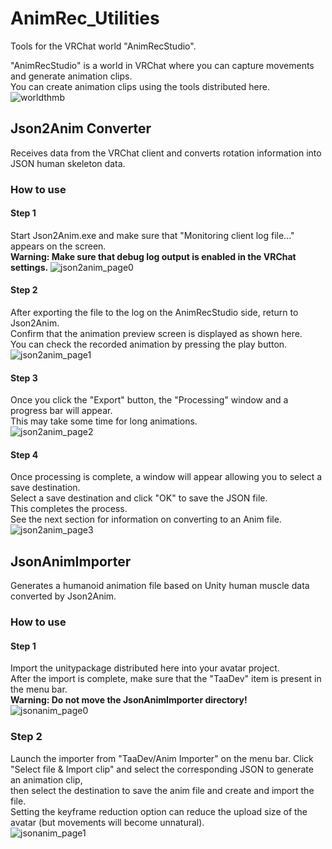 # AnimRec_Utilities
Tools for the VRChat world "AnimRecStudio".

"AnimRecStudio" is a world in VRChat where you can capture movements and generate animation clips.  
You can create animation clips using the tools distributed here.  
![worldthmb](https://github.com/user-attachments/assets/ca30a860-832b-4ec6-ad10-59a0a7fc6494)

## Json2Anim Converter
Receives data from the VRChat client and converts rotation information into JSON human skeleton data.
### How to use
#### Step 1
Start Json2Anim.exe and make sure that "Monitoring client log file..." appears on the screen.  
**Warning: Make sure that debug log output is enabled in the VRChat settings.**
![json2anim_page0](https://github.com/user-attachments/assets/5dd85222-29b5-486f-99a8-3d07f5a971e5)
#### Step 2
After exporting the file to the log on the AnimRecStudio side, return to Json2Anim.  
Confirm that the animation preview screen is displayed as shown here.  
You can check the recorded animation by pressing the play button.  
![json2anim_page1](https://github.com/user-attachments/assets/bb1c79e5-d439-46c6-8129-e3a76fd7856e)
#### Step 3
Once you click the "Export" button, the "Processing" window and a progress bar will appear.  
This may take some time for long animations.  
![json2anim_page2](https://github.com/user-attachments/assets/6e79b57e-4f2e-4978-a768-c551429df493)
#### Step 4
Once processing is complete, a window will appear allowing you to select a save destination.  
Select a save destination and click "OK" to save the JSON file.  
This completes the process.  
See the next section for information on converting to an Anim file.  
![json2anim_page3](https://github.com/user-attachments/assets/867be11b-06cd-4c6e-8c89-152dad96c873)

## JsonAnimImporter
Generates a humanoid animation file based on Unity human muscle data converted by Json2Anim.
### How to use
#### Step 1
Import the unitypackage distributed here into your avatar project.  
After the import is complete, make sure that 
the "TaaDev" item is present in the menu bar.  
**Warning: Do not move the JsonAnimImporter directory!**
![jsonanim_page0](https://github.com/user-attachments/assets/f0537021-b84d-4bc4-b2ec-e081ddf12468)
### Step 2
Launch the importer from "TaaDev/Anim Importer" on the menu bar.
Click "Select file & Import clip" and select the corresponding JSON to generate an animation clip,  
then select the destination to save the anim file and create and import the file.  
Setting the keyframe reduction option can reduce the upload size of the avatar (but movements will become unnatural).  
![jsonanim_page1](https://github.com/user-attachments/assets/1fd1e135-75ab-4daf-9f21-19b79915181c)
